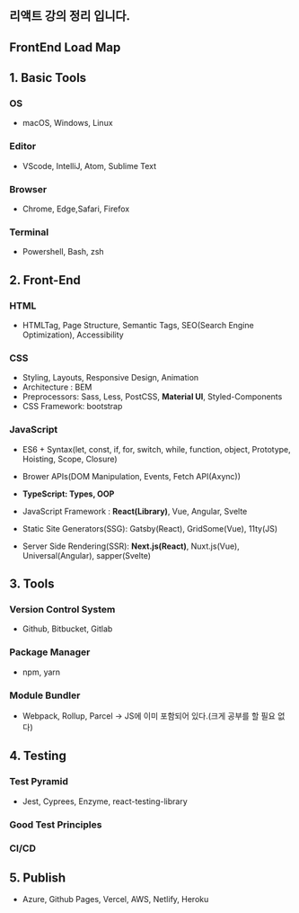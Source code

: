 ## 리액트 강의 정리 입니다.


## FrontEnd Load Map



## 1. Basic Tools

### OS

- macOS, Windows, Linux

### Editor

- VScode, IntelliJ, Atom, Sublime Text

### Browser

- Chrome, Edge,Safari, Firefox

### Terminal

- Powershell, Bash, zsh



## 2. Front-End

### HTML

- HTMLTag, Page Structure, Semantic Tags, SEO(Search Engine Optimization), Accessibility

### CSS

- Styling, Layouts, Responsive Design, Animation
- Architecture : BEM
- Preprocessors: Sass, Less, PostCSS, **Material UI**, Styled-Components
- CSS Framework: bootstrap

### JavaScript

- ES6 + Syntax(let, const, if, for, switch, while, function, object, Prototype, Hoisting, Scope, Closure)
-  Brower APIs(DOM Manipulation, Events, Fetch API(Axync))

- **TypeScript: Types, OOP**
- JavaScript Framework : **React(Library)**, Vue, Angular, Svelte
- Static Site Generators(SSG): Gatsby(React), GridSome(Vue), 11ty(JS)
- Server Side Rendering(SSR): **Next.js(React)**, Nuxt.js(Vue), Universal(Angular), sapper(Svelte)



## 3. Tools

### Version Control System

- Github, Bitbucket, Gitlab

### Package Manager

- npm, yarn

### Module Bundler

- Webpack, Rollup, Parcel -> JS에 이미 포함되어 있다.(크게 공부를 할 필요 없다)



## 4. Testing

### Test Pyramid

- Jest, Cyprees, Enzyme, react-testing-library

### Good Test Principles

### CI/CD



## 5. Publish

- Azure, Github Pages, Vercel, AWS, Netlify, Heroku



